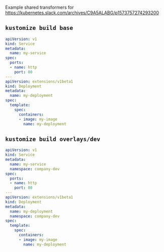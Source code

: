 Example shared transformers for https://kubernetes.slack.com/archives/C9A5ALABG/p1573757274293200

## `kustomize build base`
```yaml
apiVersion: v1
kind: Service
metadata:
  name: my-service
spec:
  ports:
  - name: http
    port: 80
---
apiVersion: extensions/v1beta1
kind: Deployment
metadata:
  name: my-deployment
spec:
  template:
    spec:
      containers:
      - image: my-image
        name: my-deployment
```

## `kustomize build overlays/dev`
```yaml
apiVersion: v1
kind: Service
metadata:
  name: my-service
  namespace: company-dev
spec:
  ports:
  - name: http
    port: 80
---
apiVersion: extensions/v1beta1
kind: Deployment
metadata:
  name: my-deployment
  namespace: company-dev
spec:
  template:
    spec:
      containers:
      - image: my-image
        name: my-deployment
```
